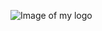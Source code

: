 ![Image of my logo](https://www.vectorstock.com/royalty-free-vector/abstract-letter-p-logo-design-template-creative-vector-12315554)
